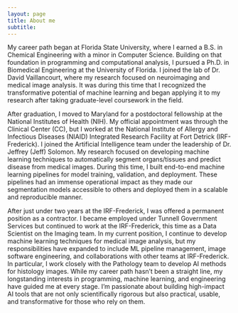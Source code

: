 ```yaml
---
layout: page
title: About me
subtitle: 
---
```


My career path began at Florida State University, where I earned a B.S. in Chemical Engineering with a minor in Computer Science. Building on that foundation in programming and computational analysis, I pursued a Ph.D. in Biomedical Engineering at the University of Florida. I joined the lab of Dr. David Vaillancourt, where my research focused on neuroimaging and medical image analysis. It was during this time that I recognized the transformative potential of machine learning and began applying it to my research after taking graduate-level coursework in the field.

After graduation, I moved to Maryland for a postdoctoral fellowship at the National Institutes of Health (NIH). My official appointment was through the Clinical Center (CC), but I worked at the National Institute of Allergy and Infectious Diseases (NIAID) Integrated Research Facility at Fort Detrick (IRF-Frederick). I joined the Artificial Intelligence team under the leadership of Dr. Jeffrey (Jeff) Solomon. My research focused on developing machine learning techniques to automatically segment organs/tissues and predict disease from medical images. During this time, I built end-to-end machine learning pipelines for model training, validation, and deployment. These pipelines had an immense operational impact as they made our segmentation models accessible to others and deployed them in a scalable and reproducible manner.

After just under two years at the IRF-Frederick, I was offered a permanent position as a contractor. I became employed under Tunnell Government Services but continued to work at the IRF-Frederick, this time as a Data Scientist on the Imaging team. In my current position, I continue to develop machine learning techniques for medical image analysis, but my responsibilities have expanded to include ML pipeline management, image software engineering, and collaborations with other teams at IRF-Frederick. In particular, I work closely with the Pathology team to develop AI methods for histology images.
While my career path hasn’t been a straight line, my longstanding interests in programming, machine learning, and engineering have guided me at every stage. I’m passionate about building high-impact AI tools that are not only scientifically rigorous but also practical, usable, and transformative for those who rely on them.
